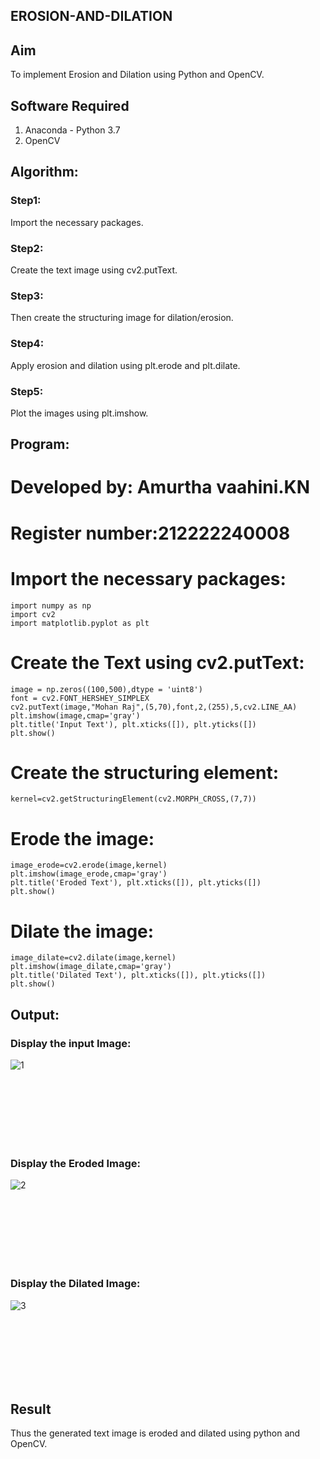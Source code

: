 ##  EROSION-AND-DILATION

## Aim
To implement Erosion and Dilation using Python and OpenCV.
## Software Required
1. Anaconda - Python 3.7
2. OpenCV
## Algorithm:
### Step1:
Import the necessary packages.
<br>


### Step2:
Create the text image using cv2.putText.
<br>

### Step3:
Then create the structuring image for dilation/erosion.
<br>

### Step4:
Apply erosion and dilation using plt.erode and plt.dilate.
<br>

### Step5:
Plot the images using plt.imshow.
<br>

 
## Program:
# Developed by: Amurtha vaahini.KN
# Register number:212222240008


# Import the necessary packages:
```
import numpy as np
import cv2
import matplotlib.pyplot as plt
```



# Create the Text using cv2.putText:
```
image = np.zeros((100,500),dtype = 'uint8')
font = cv2.FONT_HERSHEY_SIMPLEX
cv2.putText(image,"Mohan Raj",(5,70),font,2,(255),5,cv2.LINE_AA)
plt.imshow(image,cmap='gray')
plt.title('Input Text'), plt.xticks([]), plt.yticks([])
plt.show()
```



# Create the structuring element:
```
kernel=cv2.getStructuringElement(cv2.MORPH_CROSS,(7,7))
```



# Erode the image:
```
image_erode=cv2.erode(image,kernel)
plt.imshow(image_erode,cmap='gray')
plt.title('Eroded Text'), plt.xticks([]), plt.yticks([])
plt.show()
```




# Dilate the image:
```
image_dilate=cv2.dilate(image,kernel)
plt.imshow(image_dilate,cmap='gray')
plt.title('Dilated Text'), plt.xticks([]), plt.yticks([])
plt.show()
```





## Output:

### Display the input Image:
![1](https://github.com/amurthavaahininagarajan/EROSION-AND-DILATION/assets/118679102/7ae2570f-d3d4-4a83-aa23-cfa610878133)



<br>
<br>
<br>
<br>
<br>
<br>

### Display the Eroded Image:
![2](https://github.com/amurthavaahininagarajan/EROSION-AND-DILATION/assets/118679102/088be846-bd21-4b3a-b03f-692129f62013)


<br>
<br>
<br>
<br>
<br>
<br>

### Display the Dilated Image:


![3](https://github.com/amurthavaahininagarajan/EROSION-AND-DILATION/assets/118679102/ee18bb6f-c8cb-41ba-8cca-2f33465214bc)


<br>
<br>
<br>
<br>
<br>
<br>

## Result
Thus the generated text image is eroded and dilated using python and OpenCV.
